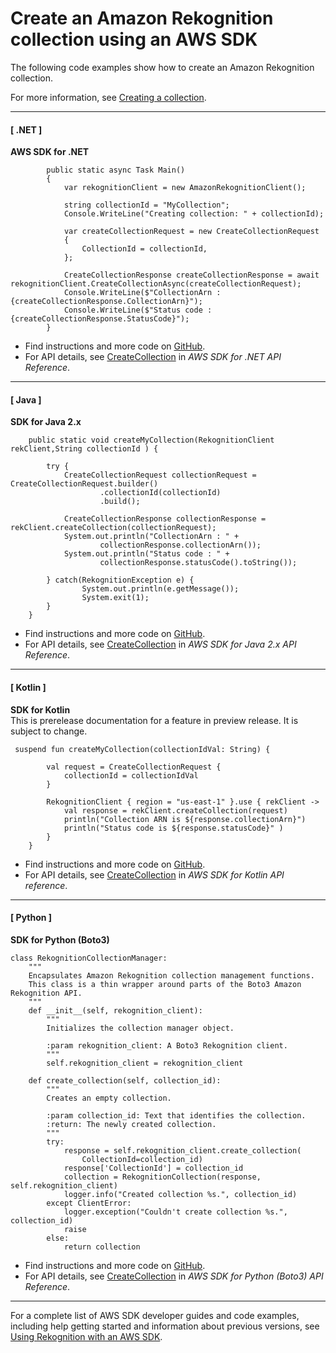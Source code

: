 # Create an Amazon Rekognition collection using an AWS SDK<a name="example_rekognition_CreateCollection_section"></a>

The following code examples show how to create an Amazon Rekognition collection\.

For more information, see [Creating a collection](https://docs.aws.amazon.com/rekognition/latest/dg/create-collection-procedure.html)\.

------
#### [ \.NET ]

**AWS SDK for \.NET**  
  

```
        public static async Task Main()
        {
            var rekognitionClient = new AmazonRekognitionClient();

            string collectionId = "MyCollection";
            Console.WriteLine("Creating collection: " + collectionId);

            var createCollectionRequest = new CreateCollectionRequest
            {
                CollectionId = collectionId,
            };

            CreateCollectionResponse createCollectionResponse = await rekognitionClient.CreateCollectionAsync(createCollectionRequest);
            Console.WriteLine($"CollectionArn : {createCollectionResponse.CollectionArn}");
            Console.WriteLine($"Status code : {createCollectionResponse.StatusCode}");
        }
```
+  Find instructions and more code on [GitHub](https://github.com/awsdocs/aws-doc-sdk-examples/tree/main/dotnetv3/Rekognition/#code-examples)\. 
+  For API details, see [CreateCollection](https://docs.aws.amazon.com/goto/DotNetSDKV3/rekognition-2016-06-27/CreateCollection) in *AWS SDK for \.NET API Reference*\. 

------
#### [ Java ]

**SDK for Java 2\.x**  
  

```
    public static void createMyCollection(RekognitionClient rekClient,String collectionId ) {

        try {
            CreateCollectionRequest collectionRequest = CreateCollectionRequest.builder()
                    .collectionId(collectionId)
                    .build();

            CreateCollectionResponse collectionResponse = rekClient.createCollection(collectionRequest);
            System.out.println("CollectionArn : " +
                    collectionResponse.collectionArn());
            System.out.println("Status code : " +
                    collectionResponse.statusCode().toString());

        } catch(RekognitionException e) {
                System.out.println(e.getMessage());
                System.exit(1);
        }
    }
```
+  Find instructions and more code on [GitHub](https://github.com/awsdocs/aws-doc-sdk-examples/tree/main/javav2/example_code/rekognition/#readme)\. 
+  For API details, see [CreateCollection](https://docs.aws.amazon.com/goto/SdkForJavaV2/rekognition-2016-06-27/CreateCollection) in *AWS SDK for Java 2\.x API Reference*\. 

------
#### [ Kotlin ]

**SDK for Kotlin**  
This is prerelease documentation for a feature in preview release\. It is subject to change\.
  

```
 suspend fun createMyCollection(collectionIdVal: String) {

        val request = CreateCollectionRequest {
            collectionId = collectionIdVal
        }

        RekognitionClient { region = "us-east-1" }.use { rekClient ->
            val response = rekClient.createCollection(request)
            println("Collection ARN is ${response.collectionArn}")
            println("Status code is ${response.statusCode}" )
        }
    }
```
+  Find instructions and more code on [GitHub](https://github.com/awsdocs/aws-doc-sdk-examples/tree/main/kotlin/services/rekognition#code-examples)\. 
+  For API details, see [CreateCollection](https://github.com/awslabs/aws-sdk-kotlin#generating-api-documentation) in *AWS SDK for Kotlin API reference*\. 

------
#### [ Python ]

**SDK for Python \(Boto3\)**  
  

```
class RekognitionCollectionManager:
    """
    Encapsulates Amazon Rekognition collection management functions.
    This class is a thin wrapper around parts of the Boto3 Amazon Rekognition API.
    """
    def __init__(self, rekognition_client):
        """
        Initializes the collection manager object.

        :param rekognition_client: A Boto3 Rekognition client.
        """
        self.rekognition_client = rekognition_client

    def create_collection(self, collection_id):
        """
        Creates an empty collection.

        :param collection_id: Text that identifies the collection.
        :return: The newly created collection.
        """
        try:
            response = self.rekognition_client.create_collection(
                CollectionId=collection_id)
            response['CollectionId'] = collection_id
            collection = RekognitionCollection(response, self.rekognition_client)
            logger.info("Created collection %s.", collection_id)
        except ClientError:
            logger.exception("Couldn't create collection %s.", collection_id)
            raise
        else:
            return collection
```
+  Find instructions and more code on [GitHub](https://github.com/awsdocs/aws-doc-sdk-examples/tree/main/python/example_code/rekognition#code-examples)\. 
+  For API details, see [CreateCollection](https://docs.aws.amazon.com/goto/boto3/rekognition-2016-06-27/CreateCollection) in *AWS SDK for Python \(Boto3\) API Reference*\. 

------

For a complete list of AWS SDK developer guides and code examples, including help getting started and information about previous versions, see [Using Rekognition with an AWS SDK](sdk-general-information-section.md)\.